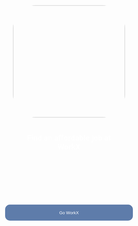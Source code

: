 <!DOCTYPE html>
<html>
<head>
<link rel="preconnect" href="https://fonts.googleapis.com">
<link rel="preconnect" href="https://fonts.gstatic.com" crossorigin>
<link href="https://fonts.googleapis.com/css2?family=Roboto:ital,wght@0,100;0,300;0,400;0,500;0,700;0,900;1,100;1,300;1,400;1,500;1,700;1,900&display=swap" rel="stylesheet">

<meta name="viewport" content="width=device-width, initial-scale=1.0, maximum-scale=1.0, user-scalable=no">
<link rel="stylesheet" href="style.css">
</head>

<center>
<img class="hello" src="https://media2.giphy.com/media/JSbUaZYHSyFViDtiDW/giphy.gif?cid=9b38fe91309c4q7im6bvn94k77o5ns75ojlbdcmm6tdt76ra&ep=v1_gifs_username&rid=giphy.gif&ct=g">
<h1>Find an affordable job at<br>WorkX</h1>

<a href="Home.html">
<button class="go"><p>Go WorkX</p></style></button>
</a>
</center>

<style>
button {
    background-color: rgb(94, 124, 170);
    border: none;
    border-radius: 15px;
    width: 400px;
    height: 50px;
    margin-top: 150px;
    cursor: pointer;
    }
    
    .hello {
    border-radius: 20%;
    width: 350px;
    height: 350px;
    margin-top: 50px;
    }
    
    h1 {
    font-family: Roboto;
    font-size: 24px;
    color: white;
    margin-top: 50px;
    }
    
    p {
    color: white;
    }
</style>
